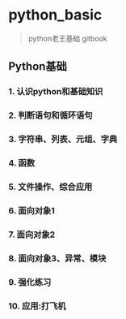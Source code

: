 # python_basic

> python老王基础 gitbook


## Python基础
### 1. 认识python和基础知识
### 2. 判断语句和循环语句
### 3. 字符串、列表、元组、字典
### 4. 函数
### 5. 文件操作、综合应用
### 6. 面向对象1
### 7. 面向对象2
### 8. 面向对象3、异常、模块
### 9. 强化练习
### 10. 应用:打飞机
